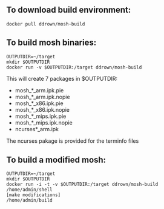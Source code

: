 ## To download build environment:

    docker pull ddrown/mosh-build

## To build mosh binaries:

    OUTPUTDIR=~/target
    mkdir $OUTPUTDIR
    docker run -v $OUTPUTDIR:/target ddrown/mosh-build

This will create 7 packages in $OUTPUTDIR: 
* mosh\_\*\_arm.ipk.pie
* mosh\_\*\_arm.ipk.nopie
* mosh\_\*\_x86.ipk.pie
* mosh\_\*\_x86.ipk.nopie
* mosh\_\*\_mips.ipk.pie
* mosh\_\*\_mips.ipk.nopie
* ncurses\*\_arm.ipk

The ncurses pakage is provided for the terminfo files

## To build a modified mosh:

    OUTPUTDIR=~/target
    mkdir $OUTPUTDIR
    docker run -i -t -v $OUTPUTDIR:/target ddrown/mosh-build /home/admin/shell
    [make modifications]
    /home/admin/build
